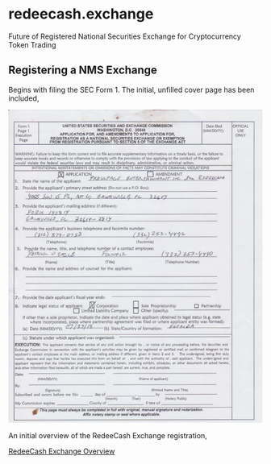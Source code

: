 # redeecash.exchange

Future of Registered National Securities Exchange for Cryptocurrency Token Trading

## Registering a NMS Exchange

Begins with filing the SEC Form 1. The initial, unfilled cover page has been included,

![1684506017789](image/README/1684506017789.png)

An initial overview of the RedeeCash Exchange registration,

[RedeeCash Exchange Overview](files/RedeeCash_Exchange.pdf)



